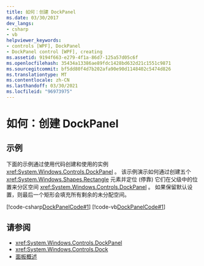 ```yaml
---
title: 如何：创建 DockPanel
ms.date: 03/30/2017
dev_langs:
- csharp
- vb
helpviewer_keywords:
- controls [WPF], DockPanel
- DockPanel control [WPF], creating
ms.assetid: 9194f663-e279-4f1a-86d7-125a57d05c6f
ms.openlocfilehash: 35434a13386ae89fdc1428bd632d21c1551c9871
ms.sourcegitcommit: bf5dd80f4d7b202afa90e90d1148402c5474d826
ms.translationtype: MT
ms.contentlocale: zh-CN
ms.lasthandoff: 03/30/2021
ms.locfileid: "96973975"
---
```

# <a name="how-to-create-a-dockpanel"></a>如何：创建 DockPanel
## <a name="example"></a>示例  
 下面的示例通过使用代码创建和使用的实例 <xref:System.Windows.Controls.DockPanel> 。 该示例演示如何通过创建五个 <xref:System.Windows.Shapes.Rectangle> 元素并定位 (停靠) 它们在父级中的位置来分区空间 <xref:System.Windows.Controls.DockPanel> 。 如果保留默认设置，则最后一个矩形会填充所有剩余的未分配空间。  
  
 [!code-csharp[DockPanelCode#1](~/samples/snippets/csharp/VS_Snippets_Wpf/DockPanelCode/CSharp/DockPanel_Code.cs#1)]
 [!code-vb[DockPanelCode#1](~/samples/snippets/visualbasic/VS_Snippets_Wpf/DockPanelCode/VisualBasic/dockpanel_vb.vb#1)]  
  
## <a name="see-also"></a>请参阅

- <xref:System.Windows.Controls.DockPanel>
- <xref:System.Windows.Controls.Dock>
- [面板概述](panels-overview.md)
